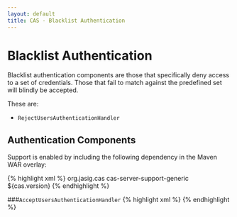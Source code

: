 ```yaml
---
layout: default
title: CAS - Blacklist Authentication
---
```


# Blacklist Authentication
Blacklist authentication components are those that specifically deny access to a set of credentials. Those that fail to match against the predefined set will blindly be accepted.
 
These are:

* `RejectUsersAuthenticationHandler`


## Authentication Components
Support is enabled by including the following dependency in the Maven WAR overlay:

{% highlight xml %}
<dependency>
  <groupId>org.jasig.cas</groupId>
  <artifactId>cas-server-support-generic</artifactId>
  <version>${cas.version}</version>
</dependency>
{% endhighlight %}

###`AcceptUsersAuthenticationHandler`
{% highlight xml %}
<bean class="org.jasig.cas.adaptors.generic.RejectUsersAuthenticationHandler">
    <property name="users">
       <map>
          <entry key="scott" value="password" />
       </map>
    </property>
</bean>
{% endhighlight %}
